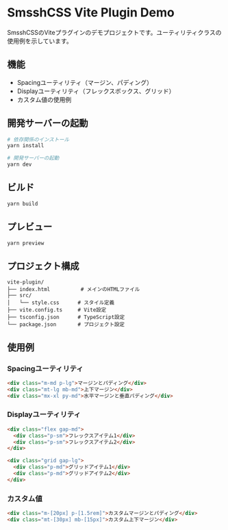 # SmsshCSS Vite Plugin Demo

SmsshCSSのViteプラグインのデモプロジェクトです。ユーティリティクラスの使用例を示しています。

## 機能

- Spacingユーティリティ（マージン、パディング）
- Displayユーティリティ（フレックスボックス、グリッド）
- カスタム値の使用例

## 開発サーバーの起動

```bash
# 依存関係のインストール
yarn install

# 開発サーバーの起動
yarn dev
```

## ビルド

```bash
yarn build
```

## プレビュー

```bash
yarn preview
```

## プロジェクト構成

```
vite-plugin/
├── index.html          # メインのHTMLファイル
├── src/
│   └── style.css      # スタイル定義
├── vite.config.ts     # Vite設定
├── tsconfig.json      # TypeScript設定
└── package.json       # プロジェクト設定
```

## 使用例

### Spacingユーティリティ

```html
<div class="m-md p-lg">マージンとパディング</div>
<div class="mt-lg mb-md">上下マージン</div>
<div class="mx-xl py-md">水平マージンと垂直パディング</div>
```

### Displayユーティリティ

```html
<div class="flex gap-md">
  <div class="p-sm">フレックスアイテム1</div>
  <div class="p-sm">フレックスアイテム2</div>
</div>

<div class="grid gap-lg">
  <div class="p-md">グリッドアイテム1</div>
  <div class="p-md">グリッドアイテム2</div>
</div>
```

### カスタム値

```html
<div class="m-[20px] p-[1.5rem]">カスタムマージンとパディング</div>
<div class="mt-[30px] mb-[15px]">カスタム上下マージン</div>
```
